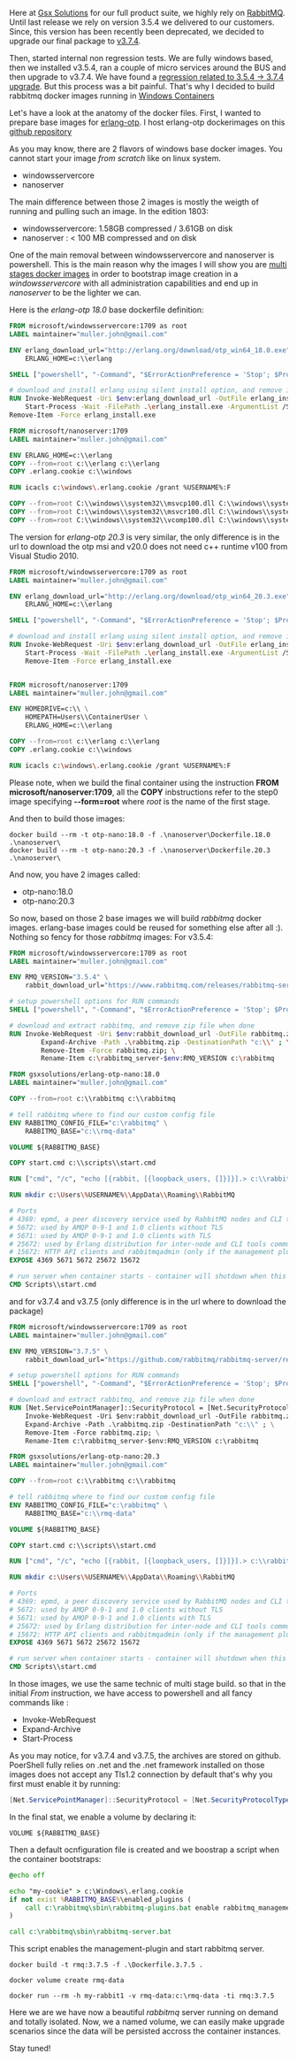 <!--
.. title: Rabbitmq and Erlang/OTP Windows Containers
.. slug: rabbitmq_windows_container
.. date: 2018-05-29 18:49:32 UTC
.. tags: erlang, rabbitmq, docker, dockerfile, .net, powershell, multi stages build
.. category: devops
.. link: 
.. description: Windows Docker images for erlang and rabbitmq
.. type: text
-->

Here at [Gsx Solutions](http://www.gsx.com) for our full product suite, we highly rely on [RabbitMQ](https://www.rabbitmq.com/). Until last release we rely on version 3.5.4 we delivered to our customers. Since, this version has been recently been deprecated, we decided to upgrade our final package to [v3.7.4](https://github.com/rabbitmq/rabbitmq-server/releases/tag/v3.7.4).

<!-- TEASER_END -->

Then, started internal non regression tests. We are fully windows based, then we installed v3.5.4, ran a couple of micro services around the BUS and then upgrade to v3.7.4. We have found a [regression related to 3.5.4 -> 3.7.4 upgrade](https://github.com/rabbitmq/rabbitmq-server/issues/1568). But this process was a bit painful. That's why I decided to build rabbitmq docker images running in [Windows Containers](https://docs.docker.com/docker-for-windows/)

Let's have a look at the anatomy of the docker files. First, I wanted to prepare base images for [erlang-otp](http://www.erlang.org/).
I host erlang-otp dockerimages on this [github repository](https://github.com/drylm/erlang-otp-win)

As you may know, there are 2 flavors of windows base docker images. You cannot start your image *from scratch* like on linux system.

  * windowsservercore
  * nanoserver
  
The main difference between those 2 images is mostly the weigth of running and pulling such an image.
In the edition 1803:

  * windowsservercore: 1.58GB compressed / 3.61GB on disk
  * nanoserver       : < 100 MB compressed and on disk
  
One of the main removal between windowsservercore and nanoserver is powershell.
This is the main reason why the images I will show you are [multi stages docker images](https://docs.docker.com/develop/develop-images/multistage-build/) in order to bootstrap image creation in a *windowsservercore* with all administration capabilities and end up in *nanoserver* to be the lighter we can.

Here is the *erlang-otp 18.0* base dockerfile definition:

```dockerfile
FROM microsoft/windowsservercore:1709 as root
LABEL maintainer="muller.john@gmail.com"

ENV erlang_download_url="http://erlang.org/download/otp_win64_18.0.exe" \
    ERLANG_HOME=c:\\erlang

SHELL ["powershell", "-Command", "$ErrorActionPreference = 'Stop'; $ProgressPreference = 'SilentlyContinue';"]

# download and install erlang using silent install option, and remove installer when done
RUN Invoke-WebRequest -Uri $env:erlang_download_url -OutFile erlang_install.exe ; \
    Start-Process -Wait -FilePath .\erlang_install.exe -ArgumentList /S, /D=$env:ERLANG_HOME ; \
Remove-Item -Force erlang_install.exe

FROM microsoft/nanoserver:1709
LABEL maintainer="muller.john@gmail.com"

ENV ERLANG_HOME=c:\\erlang
COPY --from=root c:\\erlang c:\\erlang
COPY .erlang.cookie c:\\windows

RUN icacls c:\windows\.erlang.cookie /grant %USERNAME%:F

COPY --from=root C:\\windows\\system32\\msvcp100.dll C:\\windows\\system32
COPY --from=root C:\\windows\\system32\\msvcr100.dll C:\\windows\\system32
COPY --from=root C:\\windows\\system32\\vcomp100.dll C:\\windows\\system32
```

The version for *erlang-otp 20.3* is very similar, the only difference is in the url to download the otp msi and v20.0 does not need c++ runtime v100 from Visual Studio 2010.

```dockerfile
FROM microsoft/windowsservercore:1709 as root
LABEL maintainer="muller.john@gmail.com"

ENV erlang_download_url="http://erlang.org/download/otp_win64_20.3.exe" \
    ERLANG_HOME=c:\\erlang

SHELL ["powershell", "-Command", "$ErrorActionPreference = 'Stop'; $ProgressPreference = 'SilentlyContinue';"]

# download and install erlang using silent install option, and remove installer when done
RUN Invoke-WebRequest -Uri $env:erlang_download_url -OutFile erlang_install.exe ; \
    Start-Process -Wait -FilePath .\erlang_install.exe -ArgumentList /S, /D=$env:ERLANG_HOME ; \
    Remove-Item -Force erlang_install.exe


FROM microsoft/nanoserver:1709
LABEL maintainer="muller.john@gmail.com"

ENV HOMEDRIVE=c:\\ \
    HOMEPATH=Users\\ContainerUser \
    ERLANG_HOME=c:\\erlang

COPY --from=root c:\\erlang c:\\erlang
COPY .erlang.cookie c:\\windows

RUN icacls c:\windows\.erlang.cookie /grant %USERNAME%:F
```

Please note, when we build the final container using the instruction **FROM microsoft/nanoserver:1709**, all the **COPY** inbstructions refer to the step0 image specifying **--form=root** where *root* is the name of the first stage.

And then to build those images:

```
docker build --rm -t otp-nano:18.0 -f .\nanoserver\Dockerfile.18.0 .\nanoserver\
docker build --rm -t otp-nano:20.3 -f .\nanoserver\Dockerfile.20.3 .\nanoserver\
```

And now, you have 2 images called:
  * otp-nano:18.0
  * otp-nano:20.3

So now, based on those 2 base images we will build *rabbitmq* docker images. erlang-base images could be reused for something else after all :).
Nothing so fency for those *rabbitmq* images:
For v3.5.4:

```dockerfile
FROM microsoft/windowsservercore:1709 as root
LABEL maintainer="muller.john@gmail.com"

ENV RMQ_VERSION="3.5.4" \
    rabbit_download_url="https://www.rabbitmq.com/releases/rabbitmq-server/v3.5.4/rabbitmq-server-windows-3.5.4.zip"

# setup powershell options for RUN commands
SHELL ["powershell", "-Command", "$ErrorActionPreference = 'Stop'; $ProgressPreference = 'SilentlyContinue';"]

# download and extract rabbitmq, and remove zip file when done
RUN Invoke-WebRequest -Uri $env:rabbit_download_url -OutFile rabbitmq.zip ; \
        Expand-Archive -Path .\rabbitmq.zip -DestinationPath "c:\\" ; \
        Remove-Item -Force rabbitmq.zip; \
        Rename-Item c:\rabbitmq_server-$env:RMQ_VERSION c:\rabbitmq

FROM gsxsolutions/erlang-otp-nano:18.0
LABEL maintainer="muller.john@gmail.com"

COPY --from=root c:\\rabbitmq c:\\rabbitmq

# tell rabbitmq where to find our custom config file
ENV RABBITMQ_CONFIG_FILE="c:\rabbitmq" \
    RABBITMQ_BASE="c:\\rmq-data"

VOLUME ${RABBITMQ_BASE}

COPY start.cmd c:\\scripts\\start.cmd

RUN ["cmd", "/c", "echo [{rabbit, [{loopback_users, []}]}].> c:\\rabbitmq.config"]

RUN mkdir c:\Users\%USERNAME%\\AppData\\Roaming\\RabbitMQ

# Ports
# 4369: epmd, a peer discovery service used by RabbitMQ nodes and CLI tools
# 5672: used by AMQP 0-9-1 and 1.0 clients without TLS
# 5671: used by AMQP 0-9-1 and 1.0 clients with TLS
# 25672: used by Erlang distribution for inter-node and CLI tools communication and is allocated from a dynamic range (limited to a single port by default, computed as AMQP port + 20000).
# 15672: HTTP API clients and rabbitmqadmin (only if the management plugin is enabled)
EXPOSE 4369 5671 5672 25672 15672

# run server when container starts - container will shutdown when this process ends
CMD Scripts\\start.cmd
```

and for v3.7.4 and v3.7.5 (only difference is in the url where to download the package)

```dockerfile
FROM microsoft/windowsservercore:1709 as root
LABEL maintainer="muller.john@gmail.com"

ENV RMQ_VERSION="3.7.5" \
    rabbit_download_url="https://github.com/rabbitmq/rabbitmq-server/releases/download/v3.7.5/rabbitmq-server-windows-3.7.5.zip"

# setup powershell options for RUN commands
SHELL ["powershell", "-Command", "$ErrorActionPreference = 'Stop'; $ProgressPreference = 'SilentlyContinue';"]

# download and extract rabbitmq, and remove zip file when done
RUN [Net.ServicePointManager]::SecurityProtocol = [Net.SecurityProtocolType]::Tls12; \
    Invoke-WebRequest -Uri $env:rabbit_download_url -OutFile rabbitmq.zip ; \
    Expand-Archive -Path .\rabbitmq.zip -DestinationPath "c:\\" ; \
    Remove-Item -Force rabbitmq.zip; \
    Rename-Item c:\rabbitmq_server-$env:RMQ_VERSION c:\rabbitmq

FROM gsxsolutions/erlang-otp-nano:20.3
LABEL maintainer="muller.john@gmail.com"

COPY --from=root c:\\rabbitmq c:\\rabbitmq

# tell rabbitmq where to find our custom config file
ENV RABBITMQ_CONFIG_FILE="c:\rabbitmq" \
    RABBITMQ_BASE="c:\\rmq-data"

VOLUME ${RABBITMQ_BASE}

COPY start.cmd c:\\scripts\\start.cmd

RUN ["cmd", "/c", "echo [{rabbit, [{loopback_users, []}]}].> c:\\rabbitmq.config"]

RUN mkdir c:\Users\%USERNAME%\\AppData\\Roaming\\RabbitMQ

# Ports
# 4369: epmd, a peer discovery service used by RabbitMQ nodes and CLI tools
# 5672: used by AMQP 0-9-1 and 1.0 clients without TLS
# 5671: used by AMQP 0-9-1 and 1.0 clients with TLS
# 25672: used by Erlang distribution for inter-node and CLI tools communication and is allocated from a dynamic range (limited to a single port by default, computed as AMQP port + 20000).
# 15672: HTTP API clients and rabbitmqadmin (only if the management plugin is enabled)
EXPOSE 4369 5671 5672 25672 15672

# run server when container starts - container will shutdown when this process ends
CMD Scripts\\start.cmd
```

In those images, we use the same technic of multi stage build. so that in the initial *From* instruction, we have access to powershell and all fancy commands like : 
  * Invoke-WebRequest
  * Expand-Archive
  * Start-Process
  
As you may notice, for v3.7.4 and v3.7.5, the archives are stored on github. PoerShell fully relies on .net and the .net framework installed on those images does not accept any Tls1.2 connection by default that's why you first must enable it by running:

```powershell
[Net.ServicePointManager]::SecurityProtocol = [Net.SecurityProtocolType]::Tls12;
```

In the final stat, we enable a volume by declaring it:

```
VOLUME ${RABBITMQ_BASE}
```

Then a default ocnfiguration file is created and we boostrap a script when the container bootstraps:

```bat
@echo off

echo "my-cookie" > c:\Windows\.erlang.cookie
if not exist %RABBITMQ_BASE%\enabled_plugins (
    call c:\rabbitmq\sbin\rabbitmq-plugins.bat enable rabbitmq_management --offline
)

call c:\rabbitmq\sbin\rabbitmq-server.bat
```

This script enables the management-plugin and start rabbitmq server.

```
docker build -t rmq:3.7.5 -f .\Dockerfile.3.7.5 .

docker volume create rmq-data

docker run --rm -h my-rabbit1 -v rmq-data:c:\rmq-data -ti rmq:3.7.5
```

Here we are we have now a beautiful *rabbitmq* server running on demand and totally isolated.
Now, we a named volume, we can easily make upgrade scenarios since the data will be persisted accross the container instances.


Stay tuned!


